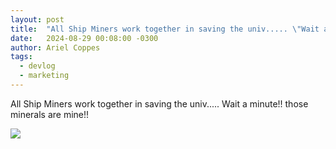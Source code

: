 ```yaml
---
layout: post
title:  "All Ship Miners work together in saving the univ..... \"Wait a minute!! those minerals are mine!!\""
date:   2024-08-29 00:08:00 -0300
author: Ariel Coppes
tags:
  - devlog
  - marketing
---
```


All Ship Miners work together in saving the univ..... Wait a minute!! those minerals are mine!!

<div class="post-image">
<img src="/assets/wait_a_minute_those_are_mine.gif" />
</div>